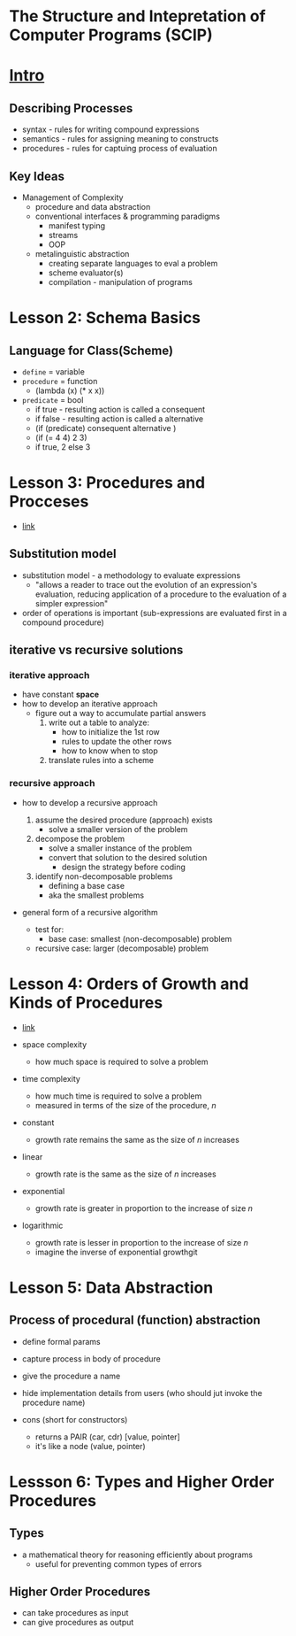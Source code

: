 # The Structure and Intepretation of Computer Programs (SCIP)


# [Intro](https://www.youtube.com/watch?v=FIUJd_ZFmGo)
## Describing Processes
* syntax      - rules for writing compound expressions
* semantics   - rules for assigning meaning to constructs
* procedures  - rules for captuing process of evaluation


## Key Ideas
* Management of Complexity
  - procedure and data abstraction
  - conventional interfaces & programming paradigms
    * manifest typing
    * streams
    * OOP
  - metalinguistic abstraction
    * creating separate languages to eval a problem
    * scheme evaluator(s)
    * compilation - manipulation of programs


# Lesson 2: Schema Basics
## Language for Class(Scheme)
* `define`    = variable
* `procedure` = function
  - (lambda (x) (* x x))
* `predicate` = bool
  * if true - resulting action is called a consequent
  * if false - resulting action is called a alternative
  - (if (predicate) consequent alternative )
  - (if (= 4 4) 2 3)
  -  if true, 2 else 3


# Lesson 3: Procedures and Procceses
* [link](https://www.youtube.com/watch?v=Yj1fm4PVQPM&list=PL7BcsI5ueSNFPCEisbaoQ0kXIDX9rR5FF&index=3)
## Substitution model
* substitution model - a methodology to evaluate expressions
  * "allows a reader to trace out the evolution of an expression's evaluation, reducing application of a procedure to the evaluation of a simpler expression"
* order of operations is important (sub-expressions are evaluated first in a compound procedure)


## iterative vs recursive solutions
### iterative approach
* have constant **space**
* how to develop an iterative approach
  - figure out a way to accumulate partial answers
    1. write out a table to analyze:
        - how to initialize the 1st row
        - rules to update the other rows
        - how to know when to stop
    2. translate rules into a scheme

### recursive approach
* how to develop a recursive approach
  1. assume the desired procedure (approach) exists
      - solve a smaller version of the problem
  2. decompose the problem
      - solve a smaller instance of the problem
      - convert that solution to the desired solution
        - design the strategy before coding
  3. identify non-decomposable problems
      - defining a base case
      - aka the smallest problems

* general form of a recursive algorithm
  * test for:
    * base case: smallest (non-decomposable) problem
  * recursive case: larger (decomposable) problem



# Lesson 4: Orders of Growth and Kinds of Procedures
* [link](https://www.youtube.com/watch?v=WYWP7CoPCFg&list=PL7BcsI5ueSNFPCEisbaoQ0kXIDX9rR5FF&index=4)

* space complexity
  - how much space is required to solve a problem
* time complexity
  - how much time is required to solve a problem
  - measured in terms of the size of the procedure, _n_

* constant
  - growth rate remains the same as the size of _n_ increases
* linear
  - growth rate is the same as the size of _n_ increases
* exponential
  - growth rate is greater in proportion to the increase of size _n_
* logarithmic
  - growth rate is lesser in proportion to the increase of size _n_
  - imagine the inverse of exponential growthgit


# Lesson 5: Data Abstraction

## Process of procedural (function) abstraction
* define formal params
* capture process in body of procedure
* give the procedure a name
* hide implementation details from users (who should jut invoke the procedure name)

* cons (short for constructors)
  * returns a PAIR (car, cdr) [value, pointer]
  * it's like a node (value, pointer)


# Lessson 6: Types and Higher Order Procedures

## Types
* a mathematical theory for reasoning efficiently about programs
  * useful for preventing common types of errors

## Higher Order Procedures
* can take procedures as input
* can give procedures as output
